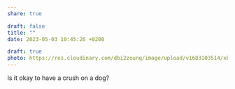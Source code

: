 ```yaml
---
share: true

draft: false
title: ""
date: 2023-05-03 10:45:26 +0200

draft: true
photo: https://res.cloudinary.com/dbi2zounq/image/upload/v1683103514/xbyuosimltk5nedl61ww.jpg
---
```


Is it okay to have a crush on a dog?
